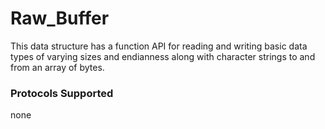 # Raw_Buffer

This data structure has a function API for reading and writing basic data types of varying sizes and endianness along with character strings to and from an array of bytes.

### Protocols Supported

none
